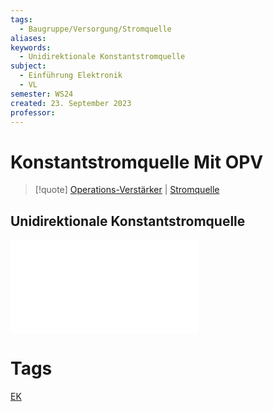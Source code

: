 ```yaml
---
tags:
  - Baugruppe/Versorgung/Stromquelle
aliases: 
keywords:
  - Unidirektionale Konstantstromquelle
subject:
  - Einführung Elektronik
  - VL
semester: WS24
created: 23. September 2023
professor:
---
```

 

# Konstantstromquelle Mit OPV

> [!quote] [Operations-Verstärker](Operations-Verstärker.md) | [Stromquelle](Stromquelle.md)

## Unidirektionale Konstantstromquelle

![600](assets/UnidirektionaleKonstStrom.md)

# Tags

[EK](https://www.elektronik-kompendium.de/public/schaerer/currop.htm)